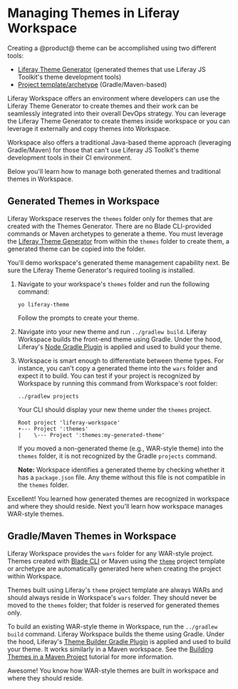 # Managing Themes in Liferay Workspace [](id=managing-themes-in-liferay-workspace)

Creating a @product@ theme can be accomplished using two different tools:

- [Liferay Theme Generator](/develop/tutorials/-/knowledge_base/7-1/creating-themes)
  (generated themes that use Liferay JS Toolkit's theme development tools)
- [Project template/archetype](/develop/reference/-/knowledge_base/7-1/theme-template)
  (Gradle/Maven-based)

Liferay Workspace offers an environment where developers can use the Liferay
Theme Generator to create themes and their work can be seamlessly integrated 
into their overall DevOps strategy. You can leverage the Liferay Theme Generator 
to create themes inside workspace or you can leverage it externally and copy 
themes into Workspace.

Workspace also offers a traditional Java-based theme approach (leveraging
Gradle/Maven) for those that can't use Liferay JS Toolkit's theme development 
tools in their CI environment.

Below you'll learn how to manage both generated themes and traditional themes in
Workspace. 

## Generated Themes in Workspace [](id=generated-themes-in-workspace)

Liferay Workspace reserves the `themes` folder only for themes that are created 
with the Themes Generator. There are no Blade CLI-provided commands or Maven 
archetypes to generate a theme. You must leverage the 
[Liferay Theme Generator](/develop/tutorials/-/knowledge_base/7-1/creating-themes) 
from within the `themes` folder to create them, a generated theme can be copied
into the folder.

You'll demo workspace's generated theme management capability next. Be sure the
Liferay Theme Generator's required tooling is installed.

1.  Navigate to your workspace's `themes` folder and run the following command:

        yo liferay-theme

    Follow the prompts to create your theme.

2.  Navigate into your new theme and run `../gradlew build`. Liferay Workspace
    builds the front-end theme using Gradle. Under the hood, Liferay's 
    [Node Gradle Plugin](/develop/reference/-/knowledge_base/7-1/node-gradle-plugin)
    is applied and used to build your theme.

3.  Workspace is smart enough to differentiate between theme types. For
    instance, you can't copy a generated theme into the `wars` folder and expect 
    it to build. You can test if your project is recognized by Workspace by 
    running this command from Workspace's root folder:

        ../gradlew projects

    Your CLI should display your new theme under the `themes` project.

        Root project 'liferay-workspace'
        +--- Project ':themes'
        |    \--- Project ':themes:my-generated-theme'

    If you moved a non-generated theme (e.g., WAR-style theme) into the `themes`
    folder, it is not recognized by the Gradle `projects` command.

    **Note:** Workspace identifies a generated theme by checking whether it has 
    a `package.json` file. Any theme without this file is not compatible in the
    `themes` folder.

Excellent! You learned how generated themes are recognized in workspace and 
where they should reside. Next you'll learn how workspace manages WAR-style 
themes.

## Gradle/Maven Themes in Workspace [](id=gradle-maven-themes-in-workspace)

Liferay Workspace provides the `wars` folder for any WAR-style project. Themes
created with [Blade CLI](/develop/tutorials/-/knowledge_base/7-1/blade-cli) or
Maven using the [`theme`](/develop/reference/-/knowledge_base/7-1/theme-template)
project template or archetype are automatically generated here when creating the
project within Workspace.

Themes built using Liferay's `theme` project template are always WARs and should
always reside in Workspace's `wars` folder. They should never be moved to the
`themes` folder; that folder is reserved for generated themes only.

To build an existing WAR-style theme in Workspace, run the `../gradlew build`
command. Liferay Workspace builds the theme using Gradle. Under the hood,
Liferay's
[Theme Builder Gradle
Plugin](/develop/reference/-/knowledge_base/7-1/theme-builder-gradle-plugin) is
applied and used to build your theme. It works similarly in a Maven workspace.
See the 
[Building Themes in a Maven Project](/develop/tutorials/-/knowledge_base/7-1/building-themes-in-a-maven-project)
tutorial for more information.

Awesome! You know how WAR-style themes are built in workspace and where they
should reside.
